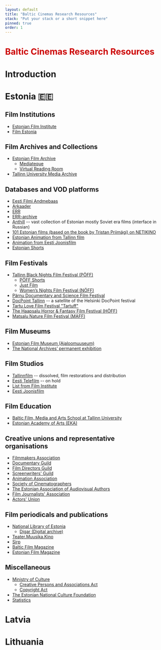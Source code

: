 ```yaml
---
layout: default
title: "Baltic Cinemas Research Resources"
stack: "Put your stack or a short snippet here"
pinned: true
order: 1
---
```


<h1 style="color: #cc0000">Baltic Cinemas Research Resources</h1>

# Introduction

# Estonia 🇪🇪
## Film Institutions

- [Estonian Film Institute](https://filmi.ee/en/)
- [Film Estonia](https://filmestonia.eu/)

## Film Archives and Collections

- [Estonian Film Archive](https://www.ra.ee/en/film-photo-audio/film/)
  - [Mediateque](https://www.meediateek.ee/en/site/index)
  - [Virtual Reading Room](https://www.ra.ee/vau/index.php/en)
- [Tallinn University Media Archive](https://www.tlu.ee/en/bfm/production/media-archive)

## Databases and VOD platforms
- [Eesti Filmi Andmebaas](https://www.efis.ee/en)
- [Arkaader](https://arkaader.ee/landing/br/rHczO7kKnl)
- [ERR](https://jupiter.err.ee/filmid)
- [ERR-archive](https://arhiiv.err.ee/)
- [Anthill](https://anthill.ucoz.de/) -- vast collection of Estonian mostly Soviet era films (interface in Russian)
- [101 Estonian films (based on the book by Tristan Priimägi) on NETIKINO](https://netikino.ee/category/101-eesti-filmi)
- [Estonian Animation from Tallinn film](https://www.animatsiya.net/studio.php?studioid=30)
- [Animation from Eesti Joonisfilm](https://www.animatsiya.net/studio.php?studioid=59)
- [Estonian Shorts](https://estonianshorts.com/)

## Film Festivals
- [Tallinn Black Nights Film Festival (PÖFF)](https://poff.ee/en/)
  - [PÖFF Shorts](https://shorts.poff.ee/en/)
  - [Just Film](https://www.justfilm.ee/en/)
  - [Women’s Nights Film Festival (NÖFF)](https://noff.ee/)
- [Pärnu Documentary and Science Film Festival](https://www.chaplin.ee/)
- [DocPoint Tallinn](https://docpoint.ee/en/) -- a satellite of the Helsinki DocPoint festival
- [Tartu Love Film Festival "Tartuff"](https://tartuff.ee/en/)
- [The Haapsalu Horror & Fantasy Film Festival (HÕFF)](https://hoff.ee/en/)
- [Matsalu Nature Film Festival (MAFF)](https://www.maff.ee/en)

## Film Museums
- [Estonian Film Museum (Ajaloomuuseum)](https://ajaloomuuseum.ee/film-museum)
- [The National Archives’ permanent exhibition](https://www.ra.ee/en/exhibition/)

## Film Studios
- [Tallinnfilm](https://filmi.ee/) -- dissolved, film restorations and distribution
- [Eesti Telefilm](https://efis.ee/company/48) -- on hold
- [List from Film Institute](https://filmestonia.eu/production-companies/)
- [Eesti Joonisfilm](https://joonisfilm.ee/en/)

## Film Education
- [Baltic Film, Media and Arts School at Tallinn University](https://www.tlu.ee/en/bfm)
- [Estonian Academy of Arts (EKA)](https://www.artun.ee/en/academy/faculties/faculty-of-fine-arts/)

## Creative unions and representative organisations
- [Filmmakers Association](https://kinoliit.ee/)
- [Documentary Guild](https://www.dokfilm.ee/en/front-page/)
- [Film Directors Guild](https://www.efg.ee/)
- [Screenwriters' Guild](https://stsenaristid.ee/en/)
- [Animation Association](https://animaliit.ee/)
- [Society of Cinematographers](https://www.facebook.com/profile.php?id=100064853281775)
- [The Estonian Association of Audiovisual Authors](https://www.eaal.ee/en)
- [Film Journalists' Association](https://filmikriitik.ee/)
- [Actors' Union](https://www.enliit.ee/en/home-page)

## Film periodicals and publications
- [National Library of Estonia](https://digilab.rara.ee/en/)
  - [Digar (Digital archive)](https://www.digar.ee/arhiiv/en)
- [Teater.Muusika.Kino](https://www.temuki.ee/)
- [Sirp](https://www.sirp.ee/category/film/)
- [Baltic Film Magazine](https://poff.ee/en/about/baltic-film-magazine/)
- [Estonian Film Magazine](https://issuu.com/eestifilmisihtasutus)


## Miscellaneous
- [Ministry of Culture](https://www.kul.ee/en/arts-and-creative-economy/audiovisual-field/film-art)
  - [Creative Persons and Associations Act](https://www.kul.ee/en/arts-and-creative-economy/audiovisual-field/film-art)
  - [Copyright Act](https://www.riigiteataja.ee/akt/128122011005?leiaKehtiv)
- [The Estonian National Culture Foundation](https://www.erkf.ee/allfondid)
- [Statistics](https://filmi.ee/en/from/statistics/)

# Latvia

# Lithuania
